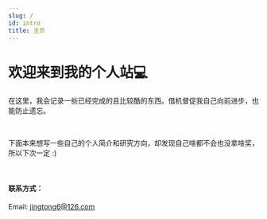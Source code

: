 ```yaml
---
slug: /
id: intro
title: 主页
---
```


# 欢迎来到我的个人站💻

在这里，我会记录一些已经完成的且比较酷的东西。借机督促我自己向前进步，也能防止遗忘。

<br/>

下面本来想写一些自己的个人简介和研究方向，却发现自己啥都不会也没拿啥奖，所以下次一定 :)

<br/>

#### 联系方式：

Email: jingtong6@126.com